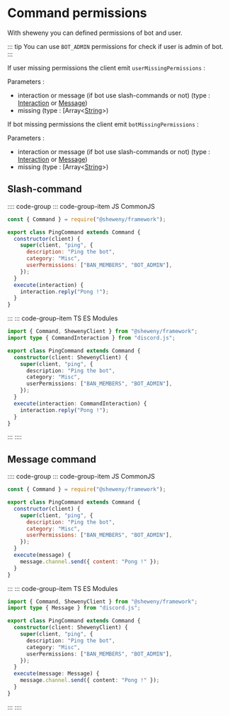 # Command permissions

With sheweny you can defined permissions of bot and user.

::: tip
You can use `BOT_ADMIN` permissions for check if user is admin of bot.
:::

If user missing permissions the client emit `userMissingPermissions` :

Parameters :

- interaction or message (if bot use slash-commands or not) (type : [Interaction](https://discord.js.org/#/docs/main/stable/class/Interaction) or [Message](https://discord.js.org/#/docs/main/stable/class/Message))
- missing (type : [Array\<[String](https://developer.mozilla.org/en-US/docs/Web/JavaScript/Reference/Global_Objects/String)>)

If bot missing permissions the client emit `botMissingPermissions` :

Parameters :

- interaction or message (if bot use slash-commands or not) (type : [Interaction](https://discord.js.org/#/docs/main/stable/class/Interaction) or [Message](https://discord.js.org/#/docs/main/stable/class/Message))
- missing (type : [Array\<[String](https://developer.mozilla.org/en-US/docs/Web/JavaScript/Reference/Global_Objects/String)>)

## Slash-command

:::: code-group
::: code-group-item JS CommonJS

```js
const { Command } = require("@sheweny/framework");

export class PingCommand extends Command {
  constructor(client) {
    super(client, "ping", {
      description: "Ping the bot",
      category: "Misc",
      userPermissions: ["BAN_MEMBERS", "BOT_ADMIN"],
    });
  }
  execute(interaction) {
    interaction.reply("Pong !");
  }
}
```

:::
::: code-group-item TS ES Modules

```ts
import { Command, ShewenyClient } from "@sheweny/framework";
import type { CommandInteraction } from "discord.js";

export class PingCommand extends Command {
  constructor(client: ShewenyClient) {
    super(client, "ping", {
      description: "Ping the bot",
      category: "Misc",
      userPermissions: ["BAN_MEMBERS", "BOT_ADMIN"],
    });
  }
  execute(interaction: CommandInteraction) {
    interaction.reply("Pong !");
  }
}
```

:::
::::

## Message command

:::: code-group
::: code-group-item JS CommonJS

```js
const { Command } = require("@sheweny/framework");

export class PingCommand extends Command {
  constructor(client) {
    super(client, "ping", {
      description: "Ping the bot",
      category: "Misc",
      userPermissions: ["BAN_MEMBERS", "BOT_ADMIN"],
    });
  }
  execute(message) {
    message.channel.send({ content: "Pong !" });
  }
}
```

:::
::: code-group-item TS ES Modules

```ts
import { Command, ShewenyClient } from "@sheweny/framework";
import type { Message } from "discord.js";

export class PingCommand extends Command {
  constructor(client: ShewenyClient) {
    super(client, "ping", {
      description: "Ping the bot",
      category: "Misc",
      userPermissions: ["BAN_MEMBERS", "BOT_ADMIN"],
    });
  }
  execute(message: Message) {
    message.channel.send({ content: "Pong !" });
  }
}
```

:::
::::

